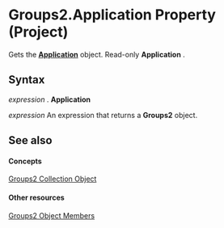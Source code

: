 
# Groups2.Application Property (Project)

Gets the  **[Application](8eb91712-7784-a102-38c0-19bb056c27e9.md)** object. Read-only **Application** .


## Syntax

 _expression_ . **Application**

 _expression_ An expression that returns a **Groups2** object.


## See also


#### Concepts


[Groups2 Collection Object](b2b83868-3366-4fb0-fed9-16d4c5eaff87.md)
#### Other resources


[Groups2 Object Members](171d25d8-16cb-48b6-9946-ff80c5de53e0.md)
